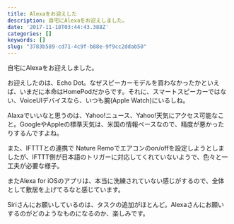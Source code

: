 ```yaml
---
title: Alexaをお迎えした
description: 自宅にAlexaをお迎えしました。
date: '2017-11-18T03:44:43.388Z'
categories: []
keywords: []
slug: "3783b589-cd71-4c9f-b88e-9f9cc2ddab50"
---
```

自宅にAlexaをお迎えしました。

お迎えしたのは、Echo Dot。なぜスピーカーモデルを買わなかったかといえば、いまだに本命はHomePodだからです。それに、スマートスピーカーではない、VoiceUIデバイスなら、いつも腕(Apple Watch)にいるしね。

Alaxaでいいなと思うのは、Yahoo!ニュース、Yahoo!天気にアクセス可能なこと。GoogleやAppleの標準天気は、米国の情報ベースなので、精度が悪かったりするんですよね。

また、IFTTTとの連携で Nature Remoでエアコンのon/offを設定しようとしましたが、IFTTT側が日本語のトリガーに対応してくれていないようで、色々と一工夫が必要な様子。

またAlexa for iOSのアプリは、本当に洗練されていない感じがするので、全体として敷居を上げてるなと感じています。

Siriさんにお願いしているのは、タスクの追加がほとんど。Alexaさんにお願いするのがどのようなものになるのか、楽しみです。